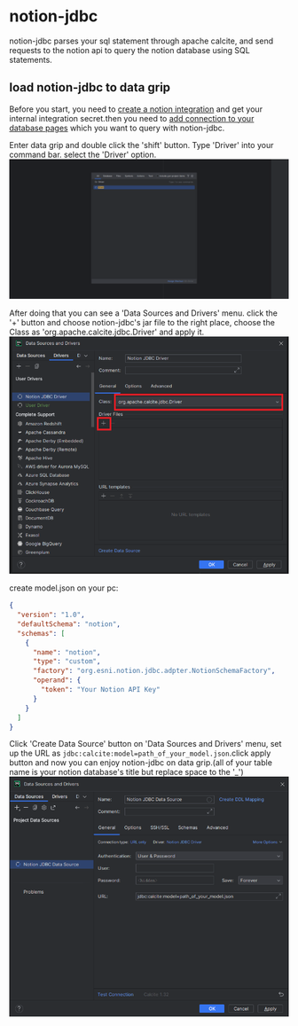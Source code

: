 # notion-jdbc

notion-jdbc parses your sql statement through apache calcite,
and send requests to the notion api to query the notion database using SQL statements.

## load notion-jdbc to data grip

Before you start, you need to [create a notion integration](https://www.notion.so/my-integrations) and get your internal integration secret.then you need to [add connection to your database pages](https://www.notion.so/help/add-and-manage-connections-with-the-api#add-connections-to-pages) which you want to query with notion-jdbc. 


Enter data grip and double click the 'shift' button. Type 'Driver' into your command bar.
select the 'Driver' option.  
![step1](https://github.com/MRKKmrkk/notion-jdbc/blob/main/img/step-1.png)

After doing that you can see a 'Data Sources and Drivers' menu. click the '+' button and choose notion-jdbc's jar file to the right place,
choose the Class as 'org.apache.calcite.jdbc.Driver' and apply it.  
![step2](https://github.com/MRKKmrkk/notion-jdbc/blob/main/img/step-2.png)

create model.json on your pc:
```json
{
  "version": "1.0",
  "defaultSchema": "notion",
  "schemas": [
    {
      "name": "notion",
      "type": "custom",
      "factory": "org.esni.notion.jdbc.adpter.NotionSchemaFactory",
      "operand": { 
        "token": "Your Notion API Key"
      }
    }
  ]
}
```
Click 'Create Data Source' button on 'Data Sources and Drivers' menu,
set up the URL as `jdbc:calcite:model=path_of_your_model.json`.click apply button and now you can enjoy notion-jdbc on data grip.(all of your table name is your notion database's title but replace space to the '_')  
![step3](https://github.com/MRKKmrkk/notion-jdbc/blob/main/img/step-3.png)




